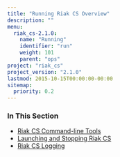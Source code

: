 ```yaml
---
title: "Running Riak CS Overview"
description: ""
menu:
  riak_cs-2.1.0:
    name: "Running"
    identifier: "run"
    weight: 101
    parent: "ops"
project: "riak_cs"
project_version: "2.1.0"
lastmod: 2015-10-15T00:00:00-00:00
sitemap:
  priority: 0.2
---
```


### In This Section

- [Riak CS Command-line Tools](../../cookbooks/command-line-tools)
- [Launching and Stopping Riak CS](../../cookbooks/installing/launching-and-stopping/)
- [Riak CS Logging](../../cookbooks/logging/)

